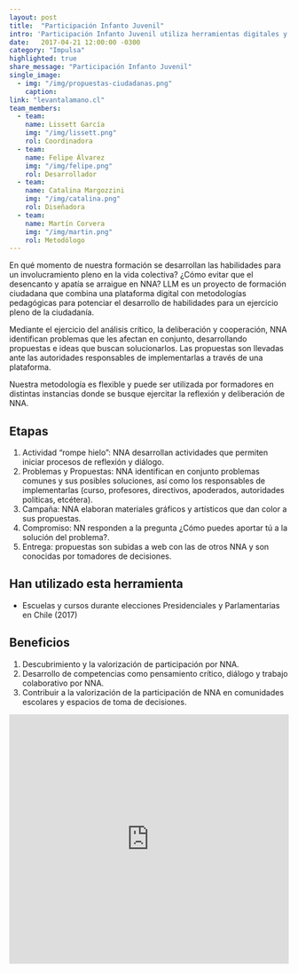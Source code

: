 ```yaml
---
layout: post
title:  "Participación Infanto Juvenil"
intro: 'Participación Infanto Juvenil utiliza herramientas digitales y metodológicas para facilitar el desarrollo de habilidades para el pleno ejercicio de la ciudadanía por parte de niños, niñas y adolescentes (NNA).'
date:   2017-04-21 12:00:00 -0300
category: "Impulsa"
highlighted: true
share_message: "Participación Infanto Juvenil"
single_image:
  - img: "/img/propuestas-ciudadanas.png"
    caption:
link: "levantalamano.cl"
team_members:
  - team:
    name: Lissett García
    img: "/img/lissett.png"
    rol: Coordinadora
  - team:
    name: Felipe Álvarez
    img: "/img/felipe.png"
    rol: Desarrollador
  - team:
    name: Catalina Margozzini
    img: "/img/catalina.png"
    rol: Diseñadora
  - team:
    name: Martín Corvera
    img: "/img/martin.png"
    rol: Metodólogo
---
```

En qué momento de nuestra formación se desarrollan las habilidades para un involucramiento pleno en la vida colectiva? ¿Cómo evitar que el desencanto y apatía se arraigue en NNA?
LLM es un proyecto de formación ciudadana que combina una plataforma digital con metodologías pedagógicas para potenciar el desarrollo de habilidades para un ejercicio pleno de la ciudadanía.

Mediante el ejercicio del análisis crítico, la deliberación y cooperación, NNA identifican problemas que les afectan en conjunto, desarrollando propuestas e ideas que buscan solucionarlos. Las propuestas son llevadas ante las autoridades responsables de implementarlas a través de una plataforma.

Nuestra metodología es flexible y puede ser utilizada por formadores en distintas instancias donde se busque ejercitar la reflexión y deliberación de NNA.

## Etapas
1. Actividad “rompe hielo”: NNA desarrollan actividades que permiten iniciar procesos de reflexión y diálogo.
2. Problemas y Propuestas: NNA identifican en conjunto problemas comunes y sus posibles soluciones, así como los responsables de implementarlas (curso, profesores, directivos, apoderados, autoridades políticas, etcétera).
3. Campaña: NNA elaboran materiales gráficos y artísticos que dan color a sus propuestas.
4. Compromiso: NN responden a la pregunta ¿Cómo puedes aportar tú a la solución del problema?.
5. Entrega: propuestas son subidas a web con las de otros NNA y son conocidas por tomadores de decisiones.


## Han utilizado esta herramienta
- Escuelas y cursos durante elecciones Presidenciales y Parlamentarias en Chile (2017)

## Beneficios
1. Descubrimiento y la valorización de participación por NNA.
2. Desarrollo de competencias como pensamiento crítico,  diálogo y trabajo colaborativo por NNA.
3. Contribuir a la valorización de la participación de NNA en comunidades escolares y espacios de toma de decisiones.

<iframe width="100%" height="450" src="https://www.youtube.com/embed/W-jfqeUijbs?rel=0&amp;showinfo=0" frameborder="0" allow="autoplay; encrypted-media" allowfullscreen></iframe>

